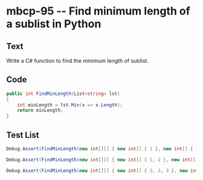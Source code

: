 # mbcp-95 -- Find minimum length of a sublist in Python

## Text

Write a C# function to find the minimum length of sublist.

## Code

```csharp
public int FindMinLength(List<string> lst)  
{  
    int minLength = lst.Min(x => x.Length);  
    return minLength;  
}
```

## Test List

```csharp
Debug.Assert(FindMinLength(new int[][] { new int[] { 1 }, new int[] { 1, 2 } }) == 1);
```

```csharp
Debug.Assert(FindMinLength(new int[][] { new int[] { 1, 2 }, new int[] { 1, 2, 3 }, new int[] { 1, 2, 3, 4 } }) == 2);
```

```csharp
Debug.Assert(FindMinLength(new int[][] { new int[] { 3, 3, 3 }, new int[] { 4, 4, 4, 4 } }) == 3);
```
